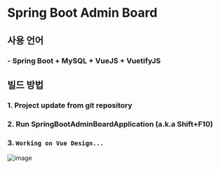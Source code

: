 # Spring Boot Admin Board
## 사용 언어
### - Spring Boot + MySQL + VueJS + VuetifyJS

## 빌드 방법
### 1. Project update from git repository
### 2. Run SpringBootAdminBoardApplication (a.k.a Shift+F10)
### 3. `Working on Vue Design...`
![image](https://user-images.githubusercontent.com/24692694/89734664-7588b880-da98-11ea-84af-a3998066085c.png)
